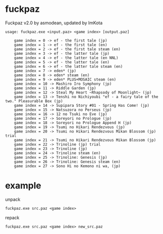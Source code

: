 
# fuckpaz
Fuckpaz v2.0 by asmodean, updated by ImKota

    usage: fuckpaz.exe <input.paz> <game index> [output.paz]

        game index = 0 -> ef - the first tale (jp)
        game index = 1 -> ef - the first tale (en)
        game index = 2 -> ef - the first tale steam (en)
        game index = 3 -> ef - the latter tale (jp)
        game index = 4 -> ef - the latter tale (en NNL)
        game index = 5 -> ef - the latter tale (en)
        game index = 6 -> ef - the latter tale steam (en)
        game index = 7 -> eden* (jp)
        game index = 8 -> eden* steam (en)
        game index = 9 -> eden* PLUS+MOSAIC steam (en)
        game index = 10 -> Mashiro Iro Symphony (jp)
        game index = 11 -> Riddle Garden (jp)
        game index = 12 -> Steal My Heart ~Rhapsody of Moonlight~ (jp)
        game index = 13 -> Tenshi no Nichiyoubi "ef - a fairy tale of the two." Pleasurable Box (jp)
        game index = 14 -> Supipara Story #01 - Spring Has Come! (jp)
        game index = 15 -> Natsuzora no Perseus (jp)
        game index = 16 -> 12 no Tsuki no Eve (jp)
        game index = 17 -> Soreyori no Prologue (jp)
        game index = 18 -> Soreyori no Prologue Append H (jp)
        game index = 19 -> Tsumi no Hikari Rendezvous (jp)
        game index = 20 -> Tsumi no Hikari Rendezvous Mikan Blossom (jp) trial
        game index = 21 -> Tsumi no Hikari Rendezvous Mikan Blossom (jp)
        game index = 22 -> Trinoline (jp) trial
        game index = 23 -> Trinoline (jp)
        game index = 24 -> Trinoline steam (en)
        game index = 25 -> Trinoline: Genesis (jp)
        game index = 26 -> Trinoline: Genesis steam (en)
        game index = 27 -> Sono Hi no Kemono ni wa, (jp)


# example
unpack

    fuckpaz.exe src.paz <game index>
    
repack

    fuckpaz.exe src.paz <game index> new_src.paz
  
